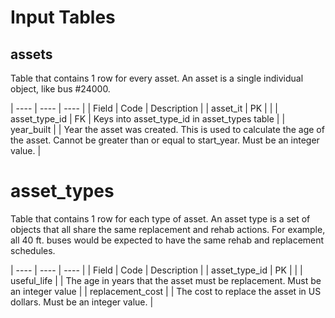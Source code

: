 # Input Tables


## assets

Table that contains 1 row for every asset. An asset is a single individual object, like bus #24000.

| ---- | ---- | ---- |
| Field | Code | Description |
| asset_it | PK | |
| asset_type_id | FK | Keys into asset_type_id in asset_types table |
| year_built | |  Year the asset was created. This is used to calculate the age of the asset. Cannot be greater than or equal to start_year. Must be an integer value. |


# asset_types

Table that contains 1 row for each type of asset. An asset type is a set of objects that all share the same replacement and rehab actions. For example, all 40 ft. buses would be expected to have the same rehab and replacement schedules.

| ---- | ---- | ---- |
| Field | Code | Description |
| asset_type_id | PK | |
| useful_life | | The age in years that the asset must be replacement. Must be an integer value |
| replacement_cost | | The cost to replace the asset in US dollars. Must be an integer value. |